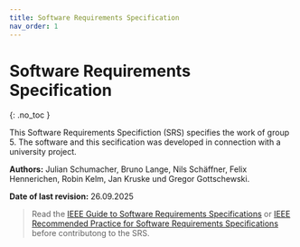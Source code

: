 ```yaml
---
title: Software Requirements Specification
nav_order: 1
---
```


# Software Requirements Specification

{: .no_toc }

This Software Requirements Specifiction (SRS) specifies the work of group 5.
The software and this secification was developed in connection with a university project.

**Authors:** Julian Schumacher, Bruno Lange, Nils Schäffner, Felix Hennerichen, Robin Kelm, Jan Kruske und Gregor Gottschewski.

**Date of last revision:** 26.09.2025

> Read the [IEEE Guide to Software Requirements Specifications](https://ieeexplore.ieee.org/stamp/stamp.jsp?tp=&arnumber=278253) or [IEEE Recommended Practice for Software Requirements Specifications](https://ieeexplore.ieee.org/stamp/stamp.jsp?tp=&arnumber=720574) before contributong to the SRS.

